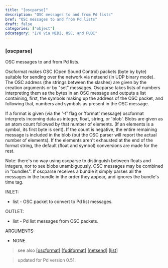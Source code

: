 ```yaml
---
title: "[oscparse]"
description: "OSC messages to and from Pd lists"
bref: "OSC messages to and from Pd lists"
draft: false
categories: ["object"]
pdcategory: "I/O via MIDI, OSC, and FUDI"
---
```


### [oscparse] 

OSC messages to and from Pd lists.

Oscformat makes OSC (Open Sound Control) packets (byte by byte) suitable for sending over the network via netsend (in UDP binary mode). The OSC address (the strings between the slashes) are given by the creation arguments or by "set" messages. Oscparse takes lists of numbers interpreting them as the bytes in an OSC message and outputs a list containing, first, the symbols making up the address of the OSC packet, and following that, numbers and symbols as present in the OSC message.

If a format is given (via the '-f' flag or 'format' message) oscformat interprets incoming data as integer, float, string, or 'blob'. Blobs are given as an atom count followed by that number of elements. (If an elements is a symbol, its first byte is sent). If the count is negative, the entire remaining message is included in the blob (but the OSC parser will report the actual number of elements). If the elements aren't exhausted at the end of the format string, the default (float and symbol) conversions are made for the rest.

Note: there's no way using oscparse to distinguish between floats and integers, nor to see blobs unambiguously. OSC messages may be combined in "bundles". If oscparse receives a bundle it simply parses all the messages in the bundle in the order they appear, and ignores the bundle's time tag.

INLET:

- list - OSC packet to convert to Pd list messages.

OUTLET:

- list - Pd list messages from OSC packets.

ARGUMENTS:

- NONE.

> see also [[oscformat]](../oscformat) [[fudiformat]](../fudiformat) [[netsend]](../netsend) [[list]](../list) 
 
> updated for Pd version 0.51.
 
